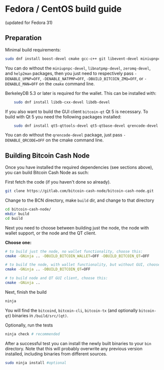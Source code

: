 # Fedora / CentOS build guide

(updated for Fedora 31)

## Preparation

Minimal build requirements:

```bash
sudo dnf install boost-devel cmake gcc-c++ git libevent-devel miniupnpc-devel libnatpmp-devel ninja-build openssl-devel python3 zeromq-devel help2man gmp-devel zlib-devel
```

You can do without the `miniupnpc-devel`, `libnatpmp-devel`, `zeromq-devel`, and `help2man`
packages, then you just need to respectively pass `-DENABLE_UPNP=OFF`, `-DENABLE_NATPMP=OFF`,
`-DBUILD_BITCOIN_ZMQ=OFF`, or `-DENABLE_MAN=OFF` on the `cmake` command line.

BerkeleyDB 5.3 or later is required for the wallet. This can be installed with:

```bash
    sudo dnf install libdb-cxx-devel libdb-devel
```

If you also want to build the GUI client `bitcoin-qt` Qt 5 is necessary.
To build with Qt 5 you need the following packages installed:

```bash
    sudo dnf install qt5-qttools-devel qt5-qtbase-devel qrencode-devel
```

You can do without the `qrencode-devel` package, just pass `-DENABLE_QRCODE=OFF`
on the cmake command line.

## Building Bitcoin Cash Node

Once you have installed the required dependencies (see sections above), you can
build Bitcoin Cash Node as such:

First fetch the code (if you haven't done so already).

```bash
git clone https://gitlab.com/bitcoin-cash-node/bitcoin-cash-node.git
```

Change to the BCN directory, make `build` dir, and change to that directory

```bash
cd bitcoin-cash-node/
mkdir build
cd build
```

Next you need to choose between building just the node, the node with wallet
support, or the node and the QT client.

**Choose one:**

```bash
# to build just the node, no wallet functionality, choose this:
cmake -GNinja .. -DBUILD_BITCOIN_WALLET=OFF -DBUILD_BITCOIN_QT=OFF
```

```bash
# to build the node, with wallet functionality, but without GUI, choose this:
cmake -GNinja .. -DBUILD_BITCOIN_QT=OFF
```

```bash
# to build node and QT GUI client, choose this:
cmake -GNinja ..
```

Next, finish the build

```bash
ninja
```

You will find the `bitcoind`, `bitcoin-cli`, `bitcoin-tx` (and optionally `bitcoin-qt`)
binaries in `/build/src/(qt)`.

Optionally, run the tests

```bash
ninja check # recommended
```

After a successful test you can install the newly built binaries to your `bin` directory.
Note that this will probably overwrite any previous version installed, including
binaries from different sources.

```bash
sudo ninja install #optional
```

